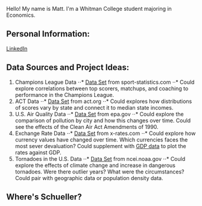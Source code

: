 Hello! My name is Matt. I'm a Whitman College student majoring in Economics.
## Personal Information:
[LinkedIn](www.linkedin.com/in/matt-mascavage-774a9a266)
## Data Sources and Project Ideas:
1. Champions League Data
⋅⋅* [Data Set](https://sports-statistics.com/sports-data/sports-data-sets-for-data-modeling-visualization-predictions-machine-learning/) from sport-statistics.com
⋅⋅* Could explore correlations between top scorers, matchups, and coaching to performance in the Champions League.
3. ACT Data
⋅⋅* [Data Set](https://public.tableau.com/app/profile/act2044/viz/Superscore/Overview) from act.org
⋅⋅* Could explores how distributions of scores vary by state and connect it to median state incomes.
5. U.S. Air Quality Data
⋅⋅* [Data Set](https://www.epa.gov/outdoor-air-quality-data) from epa.gov
⋅⋅* Could explore the comparison of pollution by city and how this changes over time. Could see the effects of the Clean Air Act Amendments of 1990.
7. Exchange Rate Data
⋅⋅* [Data Set](https://www.x-rates.com/graph/?from=USD&to=EUR&amount=1) from x-rates.com
⋅⋅* Could explore how currency values have changed over time. Which currencies faces the most sever devaluation? Could supplement with [GDP data](https://wits.worldbank.org/CountryProfile/en/country/by-country/startyear/ltst/endyear/ltst/indicator/NY-GDP-MKTP-CD) to plot the rates against GDP.
9. Tornadoes in the U.S. Data
⋅⋅* [Data Set](https://www.ncei.noaa.gov/access/monitoring/tornadoes/1/10?fatalities=false) from ncei.noaa.gov
⋅⋅* Could explore the effects of climate change and increase in dangerous tornadoes. Were there outlier years? What were the circumstances? Could pair with geographic data or population density data.
## Where's Schueller?
